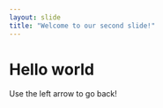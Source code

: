 ```yaml
---
layout: slide
title: "Welcome to our second slide!"
---
```

# Hello world
Use the left arrow to go back!

